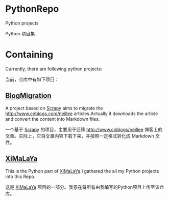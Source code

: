 # PythonRepo
Python projects

Python 项目集

# Containing

Currently, there are following python projects:

当前，仓库中有如下项目：

## [BlogMigration][1]
A project based on [Scrapy][2] aims to migrate the http://www.cnblogs.com/neillee articles.Actually it downloads the article and convert the content into Markdown files.

一个基于 [Scrapy][2] 的项目，主要用于迁移 http://www.cnblogs/neillee 博客上的文章。实际上，它将文章内容下载下来，并按照一定格式转化成 Markdown 文件。

## [XiMaLaYa][3]
This is the Python part of [XiMaLaYa][4].I gathered the all my Python projects into this Repo.

这是 [XiMaLaYa][4] 项目的一部分。我意在将所有由我编写的Python项目上传至该仓库。

[1]: https://github.com/cnneillee/PythonRepo/tree/master/BlogMigration
[2]: https://github.com/scrapy/scrapy
[3]: https://github.com/cnneillee/PythonRepo/tree/master/XiMaLaYa_python
[4]: https://github.com/cnneillee/XiMaLaYa

